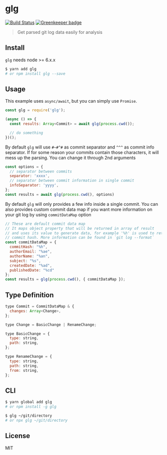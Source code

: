 # glg

[![Build Status](https://travis-ci.org/pveyes/glg.svg)](https://travis-ci.org/pveyes/glg) [![Greenkeeper badge](https://badges.greenkeeper.io/pveyes/glg.svg)](https://greenkeeper.io/)

> Get parsed git log data easily for analysis

## Install

`glg` needs node >= 6.x.x

```sh
$ yarn add glg
# or npm install glg --save
```

## Usage

This example uses `async/await`, but you can simply use `Promise`.

```js
const glg = require('glg');

(async () => {
  const results: Array<Commit> = await glg(process.cwd());

  // do something
})();
```

By default `glg` will use `#~#^#` as commit separator and `^^^` as commit info separator. If for some reason your commits contain those characters, it will mess up the parsing. You can change it through 2nd arguments

```js
const options = {
  // separator between commits
  separator: 'xxxx',
  // separator between commit information in single commit
  infoSeparator: 'yyyy',
};
const results = await glg(process.cwd(), options)
```

By default `glg` will only provides a few info inside a single commit. You can also provides custom commit data map if you want more information on your git log by using `commitDataMap` option

```js
// These are default commit data map
// It maps object property that will be returned in array of result
// and uses its value to generate data, for example '%h' is used to retrieve
// commit hash. More information can be found in `git log --format`
const commitDataMap = {
  commitHash: "%h",
  authorEmail: "%ae",
  authorName: "%an",
  subject: "%s",
  createdDate: "%ad",
  publishedDate: "%cd"
};
const results = glg(process.cwd(), { commitDataMap });
```

## Type Definition

```js
type Commit = CommitDataMap & {
  changes: Array<Change>,
};

type Change = BasicChange | RenameChange;

type BasicChange = {
  type: string,
  path: string,
};

type RenameChange = {
  type: string,
  path: string,
  from: string,
};
```

## CLI

```sh
$ yarn global add glg
# or npm install -g glg

$ glg ~/git/directory
# or npx glg ~/git/directory
```

## License

MIT

